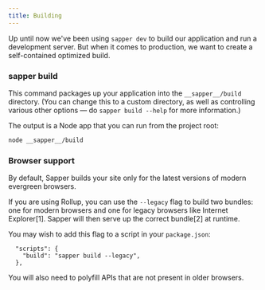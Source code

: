 ```yaml
---
title: Building
---
```


Up until now we've been using `sapper dev` to build our application and run a development server. But when it comes to production, we want to create a self-contained optimized build.

### sapper build

This command packages up your application into the `__sapper__/build` directory. (You can change this to a custom directory, as well as controlling various other options — do `sapper build --help` for more information.)

The output is a Node app that you can run from the project root:

```bash
node __sapper__/build
```

### Browser support

By default, Sapper builds your site only for the latest versions of modern evergreen browsers.

If you are using Rollup, you can use the `--legacy` flag to build two bundles: one for modern browsers and one for legacy browsers like Internet Explorer[1]. Sapper will then serve up the correct bundle[2] at runtime.

You may wish to add this flag to a script in your `package.json`:
```
  "scripts": {
    "build": "sapper build --legacy",
  },
```

You will also need to polyfill APIs that are not present in older browsers.

